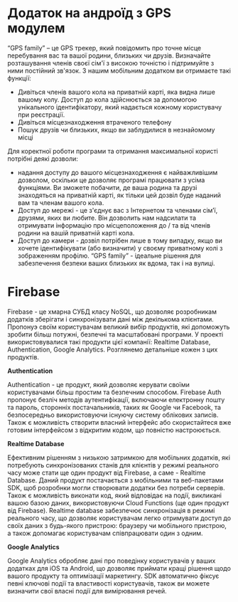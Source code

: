 # Додаток на андроїд з GPS модулем

“GPS family” – це GPS трекер, який повідомить про точне місце перебування вас та вашої родини, близьких чи друзів. Визначайте розташування членів своєї сім'ї з високою точністю і підтримуйте з ними постійний зв'язок. З нашим мобільним додатком ви отримаєте такі функції:
*  Дивіться членів вашого кола на приватній карті, яка видна лише вашому колу. Доступ до кола здійснюється за допомогою унікального ідентифікатору, який надається кожному користувачу при реєстрації. 
*  Дивіться місцезнаходження втраченого телефону
*  Пошук друзів чи близьких, якщо ви заблудилися в незнайомому місці

Для коректної роботи програми та отримання максимальної користі потрібні деякі дозволи:

*  надання доступу до вашого місцезнаходження є найважливішим дозволом, оскільки це дозволяє програмі працювати з усіма функціями. Ви зможете побачити, де ваша родина та друзі знаходяться на приватній карті, як тільки цей дозвіл буде наданий вам та членам вашого кола.
*  Доступ до мережі - це з'єднує вас з Інтернетом та членами сім’ї, друзями, яких ви любите. Він дозволить нам надсилати та отримувати інформацію про місцеположення до / та від членів родини на вашій приватній карті кола.
*  Доступ до камери - дозвіл потрібен лише в тому випадку, якщо ви хочете ідентифікувати (або визначити) у своєму приватному колі з зображенням профілю.
“GPS family” - ідеальне рішення для забезпечення безпеки ваших близьких як вдома, так і на вулиці.


# Firebase

Firebase - це хмарна СУБД класу NoSQL, що дозволяє розробникам додатків зберігати і синхронізувати дані між декількома клієнтами. Пропонуэ своїм користувачам великий вибір продуктів, які допоможуть зробити більш потужні, безпечні та масштабовані програми. У проекті використовувалися такі продукти цієї компанії: Realtime Database, Authentication, Google Analytics. Розглянемо детальніше кожен з цих продуктів.

**Authentication**

Authentication - це продукт, який дозволяє керувати своїми користувачами більш простим та безпечним способом. Firebase Auth пропонує безліч методів аутентифікації, включаючи електронну пошту та пароль, сторонніх постачальників, таких як Google чи Facebook, та безпосередньо використовуючи існуючу систему облікових записів. Також є можливість створити власний інтерфейс або скористайтеся вже готовим інтерфейсом з відкритим кодом, що повністю настроюється.

**Realtime Database**

Eфективним рішенням з низькою затримкою для мобільних додатків, які потребують синхронізованих станів для клієнтів у режимі реального часу може стати ще один продукт від Firebase, а саме - Realtime Database. Даний продукт постачається з мобільними та веб-пакетами SDK, щоб розробнки могли створювати додатки без потреби серверів. Також є можливість виконати код, який відповідає на події, викликані вашою базою даних, використовуючи Cloud Functions (ще один продукт від Firebase).
Realtime database забезпечює синхронізація в режимі реального часу, що дозволяє користувачам легко отримувати доступ до своїх даних з будь-якого пристрою: браузеру чи мобільного пристрою, а також допомагає користувачам співпрацювати один з одним.

**Google Analytics**

Google Analytics обробляє дані про поведінку користувачів у ваших додатках для iOS та Android, що дозволяє приймати кращі рішення щодо вашого продукту та оптимізації маркетингу. SDK автоматично фіксує певні ключові події та властивості користувачів, також ви можете визначити свої власні події для вимірювання речей.
